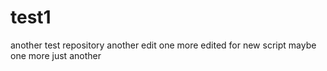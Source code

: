 # test1
another test repository
another edit
one more
edited for new script
maybe one more
just another
